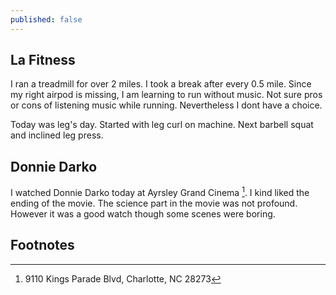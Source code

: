 ```yaml
---
published: false
---
```


## La Fitness

I ran a treadmill for over 2 miles. I took a break after every 0.5 mile. Since my right airpod is missing, I am learning to run without music. Not sure pros or cons of listening music while running. Nevertheless I dont have a choice.

Today was leg's day. Started with leg curl on machine. Next barbell squat and inclined leg press.

## Donnie Darko

I watched Donnie Darko today at Ayrsley Grand Cinema [^addr]. I kind liked the ending of the movie. The science part in the movie was not profound. However it was a good watch though some scenes were boring.

## Footnotes

[^addr]: 9110 Kings Parade Blvd, Charlotte, NC 28273